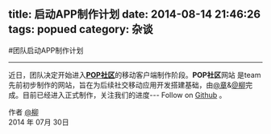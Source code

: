 title: 启动APP制作计划
date: 2014-08-14 21:46:26
tags: popued
category: 杂谈
---
#团队启动APP制作计划

------

近日，团队决定开始进入[**POP社区**][1]的移动客户端制作阶段。**POP社区**网站 是team先前初步制作的网站，旨在为后续社交移动应用开发搭建基础，由[@章][2]&[@柳][3]完成。目前已经进入正式制作，关注我们的进度--- Follow on [Github][4] 。



作者 [@柳][3]     
2014 年 07月 30日 



[1]: http://m.popued.com/
[2]: http://www.huangang.net/
[3]: http://2dm.org/
[4]: https://github.com/popued/popwc